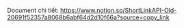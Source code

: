 Document chi tiết: https://www.notion.so/ShortLinkAPI-Old-20691f52357a8068b6abf64d2d10f66a?source=copy_link
